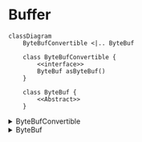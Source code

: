 
# Buffer

```mermaid
classDiagram
    ByteBufConvertible <|.. ByteBuf

    class ByteBufConvertible {
        <<interface>>
        ByteBuf asByteBuf()
    }

    class ByteBuf {
        <<Abstract>>
    }
```

<details>
<summary>ByteBufConvertible</summary>

An interface that can be implemented by any object that know how to turn itself into a {@link ByteBuf}.  
All {@link ByteBuf} classes implement this interface, and return themselves.  

- asByteBuf()

Turn this object into a {@link ByteBuf}.  
This does <strong>not</strong> increment the reference count of the {@link ByteBuf} instance.  
The conversion or exposure of the {@link ByteBuf} must be idempotent, so that this method can be called  
either once, or multiple times, without causing any change in program behaviour.

@return A {@link ByteBuf} instance from this object.  

</details>


<details>
<summary>ByteBuf</summary>

A random and sequential accessible sequence of zero or more bytes (octets).
This interface provides an abstract view for one or more primitive byte
arrays ({@code byte[]}) and {@linkplain ByteBuffer NIO buffers}.

<h3>Creation of a buffer</h3>

It is recommended to create a new buffer using the helper methods in
{@link Unpooled} rather than calling an individual implementation's
constructor.

<h3>Random Access Indexing</h3>

Just like an ordinary primitive byte array, {@link ByteBuf} uses
<a href="https://en.wikipedia.org/wiki/Zero-based_numbering">zero-based indexing</a>.
It means the index of the first byte is always {@code 0} and the index of the last byte is
always {@link #capacity() capacity - 1}.  For example, to iterate all bytes of a buffer, you
can do the following, regardless of its internal implementation:

<pre>
{@link ByteBuf} buffer = ...;
for (int i = 0; i &lt; buffer.capacity(); i ++) {
    byte b = buffer.getByte(i);
    System.out.println((char) b);
}
</pre>

<h3>Sequential Access Indexing</h3>

{@link ByteBuf} provides two pointer variables to support sequential
read and write operations - {@link #readerIndex() readerIndex} for a read
operation and {@link #writerIndex() writerIndex} for a write operation
respectively.  The following diagram shows how a buffer is segmented into
three areas by the two pointers:

<pre>
     +-------------------+------------------+------------------+
     | discardable bytes |  readable bytes  |  writable bytes  |
     |                   |     (CONTENT)    |                  |
     +-------------------+------------------+------------------+
     |                   |                  |                  |
     0      <=      readerIndex   <=   writerIndex    <=    capacity
</pre>

<h4>Readable bytes (the actual content)</h4>

This segment is where the actual data is stored.  Any operation whose name
starts with {@code read} or {@code skip} will get or skip the data at the
current {@link #readerIndex() readerIndex} and increase it by the number of
read bytes.  If the argument of the read operation is also a
{@link ByteBuf} and no destination index is specified, the specified
buffer's {@link #writerIndex() writerIndex} is increased together.
<p>
If there's not enough content left, {@link IndexOutOfBoundsException} is
raised.  The default value of newly allocated, wrapped or copied buffer's
{@link #readerIndex() readerIndex} is {@code 0}.

<pre>
// Iterates the readable bytes of a buffer.
{@link ByteBuf} buffer = ...;
while (buffer.isReadable()) {
    System.out.println(buffer.readByte());
}
</pre>

<h4>Writable bytes</h4>

This segment is a undefined space which needs to be filled.  Any operation
whose name starts with {@code write} will write the data at the current
{@link #writerIndex() writerIndex} and increase it by the number of written
bytes.  If the argument of the write operation is also a {@link ByteBuf},
and no source index is specified, the specified buffer's
{@link #readerIndex() readerIndex} is increased together.
<p>
If there's not enough writable bytes left, {@link IndexOutOfBoundsException}
is raised.  The default value of newly allocated buffer's
{@link #writerIndex() writerIndex} is {@code 0}.  The default value of
wrapped or copied buffer's {@link #writerIndex() writerIndex} is the
{@link #capacity() capacity} of the buffer.

<pre>
// Fills the writable bytes of a buffer with random integers.
{@link ByteBuf} buffer = ...;
while (buffer.maxWritableBytes() >= 4) {
    buffer.writeInt(random.nextInt());
}
</pre>

<h4>Discardable bytes</h4>

This segment contains the bytes which were read already by a read operation.
Initially, the size of this segment is {@code 0}, but its size increases up
to the {@link #writerIndex() writerIndex} as read operations are executed.
The read bytes can be discarded by calling {@link #discardReadBytes()} to
reclaim unused area as depicted by the following diagram:

<pre>
 BEFORE discardReadBytes()

     +-------------------+------------------+------------------+
     | discardable bytes |  readable bytes  |  writable bytes  |
     +-------------------+------------------+------------------+
     |                   |                  |                  |
     0      <=      readerIndex   <=   writerIndex    <=    capacity


 AFTER discardReadBytes()

     +------------------+--------------------------------------+
     |  readable bytes  |    writable bytes (got more space)   |
     +------------------+--------------------------------------+
     |                  |                                      |
readerIndex (0) <= writerIndex (decreased)        <=        capacity
</pre>

Please note that there is no guarantee about the content of writable bytes
after calling {@link #discardReadBytes()}.  The writable bytes will not be
moved in most cases and could even be filled with completely different data
depending on the underlying buffer implementation.

<h4>Clearing the buffer indexes</h4>

You can set both {@link #readerIndex() readerIndex} and
{@link #writerIndex() writerIndex} to {@code 0} by calling {@link #clear()}.
It does not clear the buffer content (e.g. filling with {@code 0}) but just
clears the two pointers.  Please also note that the semantic of this
operation is different from {@link ByteBuffer#clear()}.

<pre>
 BEFORE clear()

     +-------------------+------------------+------------------+
     | discardable bytes |  readable bytes  |  writable bytes  |
     +-------------------+------------------+------------------+
     |                   |                  |                  |
     0      <=      readerIndex   <=   writerIndex    <=    capacity


 AFTER clear()

     +---------------------------------------------------------+
     |             writable bytes (got more space)             |
     +---------------------------------------------------------+
     |                                                         |
     0 = readerIndex = writerIndex            <=            capacity
</pre>

<h3>Search operations</h3>

For simple single-byte searches, use {@link #indexOf(int, int, byte)} and {@link #bytesBefore(int, int, byte)}.
{@link #bytesBefore(byte)} is especially useful when you deal with a {@code NUL}-terminated string.
For complicated searches, use {@link #forEachByte(int, int, ByteProcessor)} with a {@link ByteProcessor}
implementation.

<h3>Mark and reset</h3>

There are two marker indexes in every buffer. One is for storing
{@link #readerIndex() readerIndex} and the other is for storing
{@link #writerIndex() writerIndex}.  You can always reposition one of the
two indexes by calling a reset method.  It works in a similar fashion to
the mark and reset methods in {@link InputStream} except that there's no
{@code readlimit}.

<h3>Derived buffers</h3>

You can create a view of an existing buffer by calling one of the following methods:
<ul>
  <li>{@link #duplicate()}</li>
  <li>{@link #slice()}</li>
  <li>{@link #slice(int, int)}</li>
  <li>{@link #readSlice(int)}</li>
  <li>{@link #retainedDuplicate()}</li>
  <li>{@link #retainedSlice()}</li>
  <li>{@link #retainedSlice(int, int)}</li>
  <li>{@link #readRetainedSlice(int)}</li>
</ul>
A derived buffer will have an independent {@link #readerIndex() readerIndex},
{@link #writerIndex() writerIndex} and marker indexes, while it shares
other internal data representation, just like a NIO buffer does.
<p>
In case a completely fresh copy of an existing buffer is required, please
call {@link #copy()} method instead.

<h4>Non-retained and retained derived buffers</h4>

Note that the {@link #duplicate()}, {@link #slice()}, {@link #slice(int, int)} and {@link #readSlice(int)} does NOT
call {@link #retain()} on the returned derived buffer, and thus its reference count will NOT be increased. If you
need to create a derived buffer with increased reference count, consider using {@link #retainedDuplicate()},
{@link #retainedSlice()}, {@link #retainedSlice(int, int)} and {@link #readRetainedSlice(int)} which may return
a buffer implementation that produces less garbage.

<h3>Conversion to existing JDK types</h3>

<h4>Byte array</h4>

If a {@link ByteBuf} is backed by a byte array (i.e. {@code byte[]}),
you can access it directly via the {@link #array()} method.  To determine
if a buffer is backed by a byte array, {@link #hasArray()} should be used.

<h4>NIO Buffers</h4>

If a {@link ByteBuf} can be converted into an NIO {@link ByteBuffer} which shares its
content (i.e. view buffer), you can get it via the {@link #nioBuffer()} method.  To determine
if a buffer can be converted into an NIO buffer, use {@link #nioBufferCount()}.

<h4>Strings</h4>

Various {@link #toString(Charset)} methods convert a {@link ByteBuf}
into a {@link String}.  Please note that {@link #toString()} is not a
conversion method.

<h4>I/O Streams</h4>

Please refer to {@link ByteBufInputStream} and
{@link ByteBufOutputStream}.

</details>
